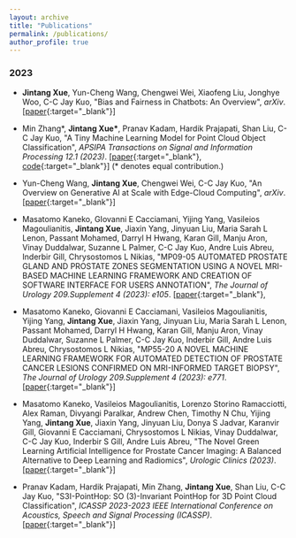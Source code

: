```yaml
---
layout: archive
title: "Publications"
permalink: /publications/
author_profile: true
---
```


### 2023
* __Jintang Xue__, Yun-Cheng Wang, Chengwei Wei, Xiaofeng Liu, Jonghye Woo, C-C Jay Kuo,
"Bias and Fairness in Chatbots: An Overview",
_arXiv_.
[[paper](https://arxiv.org/abs/2309.08836){:target="_blank"}]

* Min Zhang*, __Jintang Xue\*__, Pranav Kadam, Hardik Prajapati, Shan Liu, C-C Jay Kuo,
"A Tiny Machine Learning Model for Point Cloud Object Classification",
_APSIPA Transactions on Signal and Information Processing 12.1 (2023)_.
[[paper](https://www.nowpublishers.com/article/Details/SIP-2023-0014){:target="_blank"},
[code](https://github.com/jintangxue/Green-PointHop){:target="_blank"}]
(* denotes equal contribution.)

* Yun-Cheng Wang, __Jintang Xue__, Chengwei Wei, C-C Jay Kuo,
"An Overview on Generative AI at Scale with Edge-Cloud Computing",
_arXiv_.
[[paper](https://arxiv.org/abs/2306.17170){:target="_blank"}]

* Masatomo Kaneko, GIovanni E Cacciamani, Yijing Yang, Vasileios Magoulianitis, __Jintang Xue__, Jiaxin Yang, Jinyuan Liu, Maria Sarah L Lenon, Passant Mohamed, Darryl H Hwang, Karan Gill, Manju Aron, Vinay Duddalwar, Suzanne L Palmer, C-C Jay Kuo, Andre Luis Abreu, Inderbir Gill, Chrysostomos L Nikias,
"MP09-05 AUTOMATED PROSTATE GLAND AND PROSTATE ZONES SEGMENTATION USING A NOVEL MRI-BASED MACHINE LEARNING FRAMEWORK AND CREATION OF SOFTWARE INTERFACE FOR USERS ANNOTATION",
_The Journal of Urology 209.Supplement 4 (2023): e105_.
[[paper](https://www.auajournals.org/doi/abs/10.1097/JU.0000000000003224.05){:target="_blank"},

* Masatomo Kaneko, Giovanni E Cacciamani, Vasileios Magoulianitis, Yijing Yang, __Jintang Xue__, Jiaxin Yang, Jinyuan Liu, Maria Sarah L Lenon, Passant Mohamed, Darryl H Hwang, Karan Gill, Manju Aron, Vinay Duddalwar, Suzanne L Palmer, C-C Jay Kuo, Inderbir Gill, Andre Luis Abreu, Chrysostomos L Nikias,
"MP55-20 A NOVEL MACHINE LEARNING FRAMEWORK FOR AUTOMATED DETECTION OF PROSTATE CANCER LESIONS CONFIRMED ON MRI-INFORMED TARGET BIOPSY",
_The Journal of Urology 209.Supplement 4 (2023): e771_.
[[paper](https://www.auajournals.org/doi/abs/10.1097/JU.0000000000003308.20){:target="_blank"}]

* Masatomo Kaneko, Vasileios Magoulianitis, Lorenzo Storino Ramacciotti, Alex Raman, Divyangi Paralkar, Andrew Chen, Timothy N Chu, Yijing Yang, __Jintang Xue__, Jiaxin Yang, Jinyuan Liu, Donya S Jadvar, Karanvir Gill, Giovanni E Cacciamani, Chrysostomos L Nikias, Vinay Duddalwar, C-C Jay Kuo, Inderbir S Gill, Andre Luis Abreu,
"The Novel Green Learning Artificial Intelligence for Prostate Cancer Imaging: A Balanced Alternative to Deep Learning and Radiomics",
_Urologic Clinics (2023)_.
[[paper](https://www.urologic.theclinics.com/article/S0094-0143(23)00074-5/fulltext){:target="_blank"}]

* Pranav Kadam, Hardik Prajapati, Min Zhang, __Jintang Xue__, Shan Liu, C-C Jay Kuo,
"S3I-PointHop: SO (3)-Invariant PointHop for 3D Point Cloud Classification",
_ICASSP 2023-2023 IEEE International Conference on Acoustics, Speech and Signal Processing (ICASSP)_.
[[paper](https://ieeexplore.ieee.org/abstract/document/10095473){:target="_blank"}]
